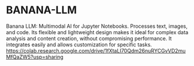 # BANANA-LLM
Banana LLM: Multimodal AI for Jupyter Notebooks. Processes text, images, and code. Its flexible and lightweight design makes it ideal for complex data analysis and content creation, without compromising performance. It integrates easily and allows customization for specific tasks.
https://colab.research.google.com/drive/1fXtaLI70Qdm26nuRYCGvVD2muMfQaZW5?usp=sharing